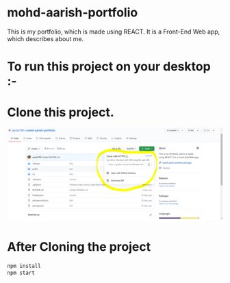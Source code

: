 # mohd-aarish-portfolio
This is my portfolio, which is made using REACT. It is a Front-End Web app, which describes about me.


# To run this project on your desktop :-

# Clone this project.
![picture](clone_img.PNG)


# After Cloning the project 
```
npm install
npm start
```

